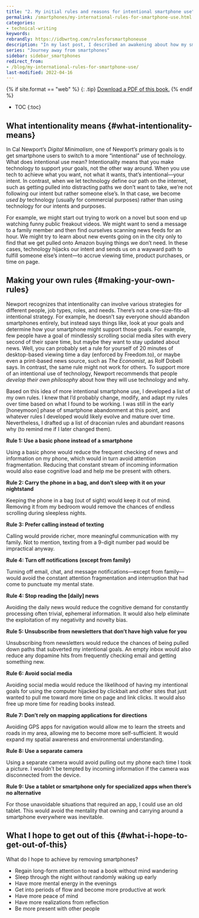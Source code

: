 ```yaml
---
title: "2. My initial rules and reasons for intentional smartphone use"
permalink: /smartphones/my-international-rules-for-smartphone-use.html
categories:
- technical-writing
keywords:
rebrandly: https://idbwrtng.com/rulesforsmartphoneuse
description: "In my last post, I described an awakening about how my smartphone had fragmented my attention span, and I described my goal to recapture my long-form concentration. This section explores more specifics about “intentional” smartphone use."
series: "Journey away from smartphones"
sidebar: sidebar_smartphones
redirect_from:
- /blog/my-international-rules-for-smartphone-use/
last-modified: 2022-04-16
---
```


{% if site.format == "web" %}
{: .tip}
<a class="noCrossRef" href="https://s3.us-west-1.wasabisys.com/learnapidoc-outputs/journey_away_from_smartphones.pdf"><i class="fa fa-file-pdf-o"></i> Download a PDF of this book.</a>
{% endif %}

* TOC
{:toc}

## What intentionality means {#what-intentionality-means}

In Cal Newport’s _Digital Minimalism_, one of Newport’s primary goals is to get smartphone users to switch to a more “intentional” use of technology. What does intentional use mean? Intentionality means that you make technology to support _your_ goals, not the other way around. When you use tech to achieve what you want, not what it wants, that’s intentional—your intent. In contrast, when we let technology define our path on the internet, such as getting pulled into distracting paths we don’t want to take, we’re not following our intent but rather someone else’s. In that case, we become _used by_ technology (usually for commercial purposes) rather than using technology for our intents and purposes.

For example, we might start out trying to work on a novel but soon end up watching funny public freakout videos. We might want to send a message to a family member and then find ourselves scanning news feeds for an hour. We might try to learn about new events going on in the city only to find that we get pulled onto Amazon buying things we don’t need. In these cases, technology hijacks our intent and sends us on a wayward path to fulfill someone else’s intent—to accrue viewing time, product purchases, or time on page.


## Making your own rules {#making-your-own-rules}

Newport recognizes that intentionality can involve various strategies for different people, job types, roles, and needs. There’s not a one-size-fits-all intentional strategy. For example, he doesn’t say everyone should abandon smartphones entirely, but instead says things like, look at your goals and determine how your smartphone might support those goals. For example, few people have a goal of mindlessly scrolling social media sites with every second of their spare time, but maybe they want to stay updated about news. Well, you can probably set a rule for yourself of 20 minutes of desktop-based viewing time a day (enforced by Freedom.to), or maybe even a print-based news source, such as _The Economist_, as Rolf Dobelli says. In contrast, the same rule might not work for others. To support more of an intentional use of technology, Newport recommends that people _develop their own philosophy_ about how they will use technology and why. 

Based on this idea of more intentional smartphone use, I developed a list of my own rules. I knew that I’d probably change, modify, and adapt my rules over time based on what I found to be working. I was still in the early [honeymoon] phase of smartphone abandonment at this point, and whatever rules I developed would likely evolve and mature over time. Nevertheless, I drafted up a list of draconian rules and abundant reasons why (to remind me if I later changed them). 

**Rule 1: Use a basic phone instead of a smartphone**

Using a basic phone would reduce the frequent checking of news and information on my phone, which would in turn avoid attention fragmentation. Reducing that constant stream of incoming information would also ease cognitive load and help me be present with others.

**Rule 2: Carry the phone in a bag, and don’t sleep with it on your nightstand**

Keeping the phone in a bag (out of sight) would keep it out of mind. Removing it from my bedroom would remove the chances of endless scrolling during sleepless nights.

**Rule 3: Prefer calling instead of texting**

Calling would provide richer, more meaningful communication with my family. Not to mention, texting from a 9-digit number pad would be impractical anyway.

**Rule 4: Turn off notifications (except from family)**

Turning off email, chat, and message notifications—except from family—would avoid the constant attention fragmentation and interruption that had come to punctuate my mental state.

**Rule 4: Stop reading the [daily] news**

Avoiding the daily news would reduce the cognitive demand for constantly processing often trivial, ephemeral information. It would also help eliminate the exploitation of my negativity and novelty bias.

**Rule 5: Unsubscribe from newsletters that don’t have high value for you**

Unsubscribing from newsletters would reduce the chances of being pulled down paths that subverted my intentional goals. An empty inbox would also reduce any dopamine hits from frequently checking email and getting something new.

**Rule 6: Avoid social media**

Avoiding social media would reduce the likelihood of having my intentional goals for using the computer hijacked by clickbait and other sites that just wanted to pull me toward more time on page and link clicks. It would also free up more time for reading books instead.

**Rule 7: Don’t rely on mapping applications for directions**

Avoiding GPS apps for navigation would allow me to learn the streets and roads in my area, allowing me to become more self-sufficient. It would expand my spatial awareness and environmental understanding.

**Rule 8: Use a separate camera**

Using a separate camera would avoid pulling out my phone each time I took a picture. I wouldn’t be tempted by incoming information if the camera was disconnected from the device.

**Rule 9: Use a tablet or smartphone only for specialized apps when there’s no alternative**

For those unavoidable situations that required an app, I could use an old tablet. This would avoid the mentality that owning and carrying around a smartphone everywhere was inevitable.

## What I hope to get out of this {#what-i-hope-to-get-out-of-this}

What do I hope to achieve by removing smartphones?

* Regain long-form attention to read a book without mind wandering
* Sleep through the night without randomly waking up early
* Have more mental energy in the evenings
* Get into periods of flow and become more productive at work
* Have more peace of mind
* Have more realizations from reflection
* Be more present with other people
